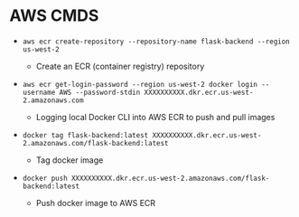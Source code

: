# AWS CMDS

- ```aws ecr create-repository --repository-name flask-backend --region us-west-2```
    - Create an ECR (container registry) repository

- ```aws ecr get-login-password --region us-west-2 docker login --username AWS --password-stdin XXXXXXXXXX.dkr.ecr.us-west-2.amazonaws.com```
    - Logging local Docker CLI into AWS ECR to push and pull images

- ```docker tag flask-backend:latest XXXXXXXXXX.dkr.ecr.us-west-2.amazonaws.com/flask-backend:latest```
    - Tag docker image

- ```docker push XXXXXXXXXX.dkr.ecr.us-west-2.amazonaws.com/flask-backend:latest```
    - Push docker image to AWS ECR